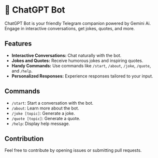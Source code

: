# 🤖 ChatGPT Bot

ChatGPT Bot is your friendly Telegram companion powered by Gemini Ai. Engage in interactive conversations, get jokes, quotes, and more.

## Features

- **Interactive Conversations:** Chat naturally with the bot.
- **Jokes and Quotes:** Receive humorous jokes and inspiring quotes.
- **Handy Commands:** Use commands like `/start`, `/about`, `/joke`, `/quote`, and `/help`.
- **Personalized Responses:** Experience responses tailored to your input.

## Commands

- `/start`: Start a conversation with the bot.
- `/about`: Learn more about the bot.
- `/joke [topic]`: Generate a joke.
- `/quote [topic]`: Generate a quote.
- `/help`: Display help message.

## Contribution

Feel free to contribute by opening issues or submitting pull requests.

